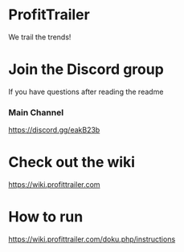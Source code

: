 # ProfitTrailer
We trail the trends!

# Join the Discord group
If you have questions after reading the readme
### Main Channel
https://discord.gg/eakB23b

# Check out the wiki
https://wiki.profittrailer.com  

# How to run
https://wiki.profittrailer.com/doku.php/instructions  
